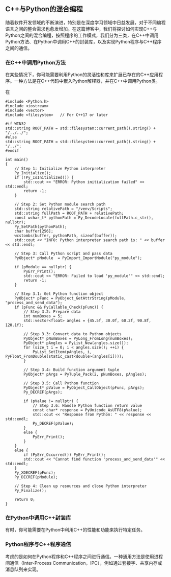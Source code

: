 ## C++与Python的混合编程

随着软件开发领域的不断演进，特别是在深度学习领域中日益发展，对于不同编程语言之间的整合需求也愈发增加。在这篇博客中，我们将探讨如何实现C++与Python之间的混合编程，按照程序的工作模式，我们分为三类，在C++中调用Python方法、在Python中调用C++的封装库，以及实现Python程序与C++程序之间的通信。

### 在C++中调用Python方法

在某些情况下，你可能需要利用Python的灵活性和库来扩展已存在的C++应用程序。一种方法是在C++代码中嵌入Python解释器，并在C++中调用Python类。

在

```
#include <Python.h>
#include <iostream>
#include <vector>
#include <filesystem>   // For C++17 or later

#if WIN32
std::string ROOT_PATH = std::filesystem::current_path().string() + "/../../";
#else
std::string ROOT_PATH = std::filesystem::current_path().string() + "/../";
#endif

int main() 
{
    // Step 1: Initialize Python interpreter
    Py_Initialize();
    if (!Py_IsInitialized()) {
        std::cout << "ERROR: Python initialization failed" << std::endl;
        return -1;
    }

    // Step 2: Set Python module search path
    std::string relativePath = "/venv/Scripts";
    std::string fullPath = ROOT_PATH + relativePath;
    const wchar_t* pythonPath = Py_DecodeLocale(fullPath.c_str(), nullptr);
    Py_SetPath(pythonPath);
    char buffer[256];
    wcstombs(buffer, pythonPath, sizeof(buffer));
    std::cout << "INFO: Python interpreter search path is: " << buffer << std::endl;

    // Step 3: Call Python script and pass data
    PyObject* pModule  = PyImport_ImportModule("py_module");

    if (pModule == nullptr) {
        PyErr_Print();
        std::cout << "ERROR: Failed to load 'py_module'" << std::endl;
        return -1;
    }
    
    // Step 3.1: Get Python function object
    PyObject* pFunc = PyObject_GetAttrString(pModule, "process_and_send_data");
    if (pFunc && PyCallable_Check(pFunc)) {
        // Step 3.2: Prepare data
        int numBoxes = 5;
        std::vector<float> angles = {45.5f, 30.0f, 60.2f, 90.8f, 120.1f};

        // Step 3.3: Convert data to Python objects
        PyObject* pNumBoxes = PyLong_FromLong(numBoxes);
        PyObject* pAngles = PyList_New(angles.size());
        for (size_t i = 0; i < angles.size(); ++i) {
            PyList_SetItem(pAngles, i, PyFloat_FromDouble(static_cast<double>(angles[i])));
        }

        // Step 3.4: Build function argument tuple
        PyObject* pArgs = PyTuple_Pack(2, pNumBoxes, pAngles);

        // Step 3.5: Call Python function
        PyObject* pValue = PyObject_CallObject(pFunc, pArgs);
        Py_DECREF(pArgs);

        if (pValue != nullptr) {
            // Step 3.6: Handle Python function return value
            const char* response = PyUnicode_AsUTF8(pValue);
            std::cout << "Response from Python: " << response << std::endl;
            Py_DECREF(pValue);
        }
        else {
            PyErr_Print();
        }
    }
    else {
        if (PyErr_Occurred()) PyErr_Print();
        std::cout << "Cannot find function 'process_and_send_data'" << std::endl;
    }
    Py_XDECREF(pFunc);
    Py_DECREF(pModule);

    // Step 4: Clean up resources and close Python interpreter
    Py_Finalize();

    return 0;
}
```



### 在Python中调用C++封装库

有时，你可能需要在Python中利用C++的性能和功能来执行特定任务。

### Python程序与C++程序通信

考虑的是如何在Python程序和C++程序之间进行通信。一种通用方法是使用进程间通信（Inter-Process Communication，IPC），例如通过套接字、共享内存或消息队列来实现。
